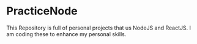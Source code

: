 # PracticeNode

This Repository is full of personal projects that us NodeJS and ReactJS. I am coding these to enhance my personal skills.
